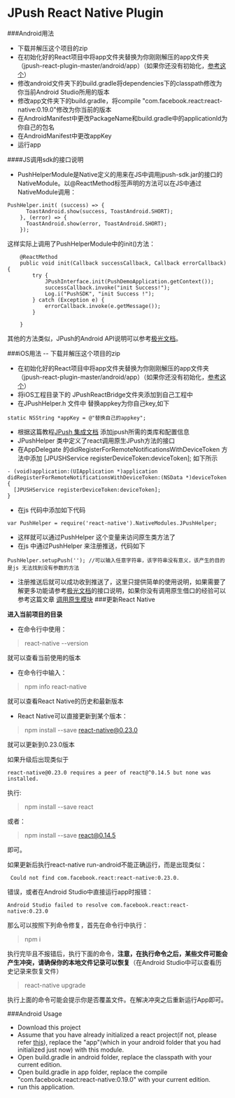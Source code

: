 # JPush React Native Plugin


###Android用法
- 下载并解压这个项目的zip
- 在初始化好的React项目中将app文件夹替换为你刚刚解压的app文件夹（jpush-react-plugin-master/android/app）（如果你还没有初始化，[参考这个](https://facebook.github.io/react-native/docs/getting-started.html#content)）
- 修改android文件夹下的build.gradle将dependencies下的classpath修改为你当前Android Studio所用的版本
- 修改app文件夹下的build.gradle，将compile "com.facebook.react:react-native:0.19.0"修改为你当前的版本
- 在AndroidManifest中更改PackageName和build.gradle中的applicationId为你自己的包名
- 在AndroidManifest中更改appKey
- 运行app

####JS调用sdk的接口说明
- PushHelperModule是Native定义的用来在JS中调用jpush-sdk.jar的接口的NativeModule。以@ReactMethod标签声明的方法可以在JS中通过NativeModule调用：
```
PushHelper.init( (success) => {
      ToastAndroid.show(success, ToastAndroid.SHORT);
    }, (error) => {
      ToastAndroid.show(error, ToastAndroid.SHORT);
    });
```

这样实际上调用了PushHelperModule中的init()方法：
```
    @ReactMethod
    public void init(Callback successCallback, Callback errorCallback) {
        try {
            JPushInterface.init(PushDemoApplication.getContext());
            successCallback.invoke("init Success!");
            Log.i("PushSDK", "init Success !");
        } catch (Exception e) {
            errorCallback.invoke(e.getMessage());
        }

    }
```

其他的方法类似，JPush的Android API说明可以参考[极光文档](http://docs.jpush.io/client/android_api/)。

###iOS用法
-- 下载并解压这个项目的zip
- 在初始化好的React项目中将app文件夹替换为你刚刚解压的app文件夹（jpush-react-plugin-master/android/app）（如果你还没有初始化，[参考这个](https://facebook.github.io/react-native/docs/getting-started.html#content)）
- 将iOS工程目录下的 JPushReactBridge文件夹添加到自己工程中
- 在JPushHelper.h 文件中 替换appkey为你自己key,如下
```
static NSString *appKey = @"替换自己的appkey";
```
- 根据这篇教程[JPush 集成文档](http://docs.jpush.io/client/ios_sdk/#ios-sdk_1) 添加jpush所需的类库和配置信息
- JPushHelper 类中定义了react调用原生JPush方法的接口
- 在AppDelegate 的didRegisterForRemoteNotificationsWithDeviceToken 方法中添加 [JPUSHService registerDeviceToken:deviceToken]; 如下所示
```
- (void)application:(UIApplication *)application
didRegisterForRemoteNotificationsWithDeviceToken:(NSData *)deviceToken {
  [JPUSHService registerDeviceToken:deviceToken];
}
```
- 在js 代码中添加如下代码
```
var PushHelper = require('react-native').NativeModules.JPushHelper;
```
- 这样就可以通过PushHelper 这个变量来访问原生类方法了
- 在js 中通过PushHelper 来注册推送，代码如下
```
PushHelper.setupPush(''); //可以输入任意字符串，该字符串没有意义，该产生的目的是js 无法找到没有参数的方法
```
- 注册推送后就可以成功收到推送了，这里只提供简单的使用说明，如果需要了解更多功能请参考[极光文档](http://docs.jpush.io/client/ios_api/)的接口说明，如果你没有调用原生借口的经验可以参考这篇文章 [调用原生模块](http://reactnative.cn/docs/0.24/native-modules-ios.html#content)
###更新React Native

**进入当前项目的目录**
- 在命令行中使用：

> react-native --version

就可以查看当前使用的版本

- 在命令行中输入：

> npm info react-native

就可以查看React Native的历史和最新版本

- React Native可以直接更新到某个版本：

> npm install --save react-native@0.23.0

就可以更新到0.23.0版本

如果升级后出现类似于
```
react-native@0.23.0 requires a peer of react@^0.14.5 but none was installed.
```

执行:
> npm install --save react

或者：
> npm install --save react@0.14.5

即可。

如果更新后执行react-native run-android不能正确运行，而是出现类似：
```
 Could not find com.facebook.react:react-native:0.23.0.
```

错误，或者在Android Studio中直接运行app时报错：
```
Android Studio failed to resolve com.facebook.react:react-native:0.23.0
```

那么可以按照下列命令修复，首先在命令行中执行：
> npm i

执行完毕且不报错后，执行下面的命令，**注意，在执行命令之后，某些文件可能会产生冲突，请确保你的本地文件记录可以恢复**（在Android Studio中可以查看历史记录来恢复文件）
> react-native upgrade

执行上面的命令可能会提示你是否覆盖文件。在解决冲突之后重新运行App即可。

###Android Usage

- Download this project
- Assume that you have already initialized a react project(if not, please refer [this](https://facebook.github.io/react-native/docs/getting-started.html#content)), replace the "app"(which in your android folder that you had initialized just now) with this module.
- Open build.gradle in android folder, replace the classpath with your current edition.
- Open build.gradle in app folder, replace the compile "com.facebook.react:react-native:0.19.0" with your current edition.
- run this application.
